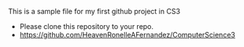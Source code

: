 This is a sample file for my first github project in CS3
- Please clone this repository to your repo.
- https://github.com/HeavenRonelleAFernandez/ComputerScience3
